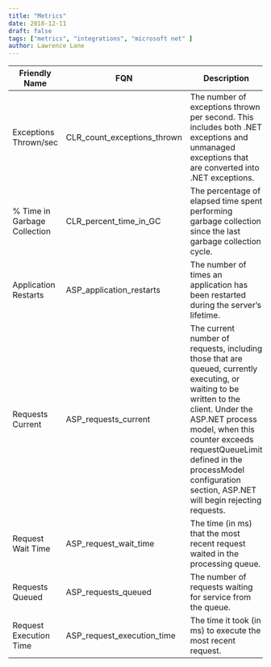 ```yaml
---
title: "Metrics"
date: 2018-12-11
draft: false
tags: ["metrics", "integrations", "microsoft net" ]
author: Lawrence Lane
---
```

| Friendly Name                | FQN                         | Description                                                                                                                                                                                                                                                                                          |
|------------------------------|-----------------------------|------------------------------------------------------------------------------------------------------------------------------------------------------------------------------------------------------------------------------------------------------------------------------------------------------|
| Exceptions Thrown/sec        | CLR_count_exceptions_thrown | The number of exceptions thrown per second. This includes both .NET exceptions and unmanaged exceptions that are converted into .NET exceptions.                                                                                                                                                     |
| % Time in Garbage Collection | CLR_percent_time_in_GC      | The percentage of elapsed time spent performing garbage collection since the last garbage collection cycle.                                                                                                                                                                                          |
| Application Restarts         | ASP_application_restarts    | The number of times an application has been restarted during the server’s lifetime.                                                                                                                                                                                                                  |
| Requests Current             | ASP_requests_current        | The current number of requests, including those that are queued, currently executing, or waiting to be written to the client. Under the ASP.NET process model, when this counter exceeds requestQueueLimit defined in the processModel configuration section, ASP.NET will begin rejecting requests. |
| Request Wait Time            | ASP_request_wait_time       | The time (in ms) that the most recent request waited in the processing queue.                                                                                                                                                                                                                        |
| Requests Queued              | ASP_requests_queued         | The number of requests waiting for service from the queue.                                                                                                                                                                                                                                           |
| Request Execution Time       | ASP_request_execution_time  | The time it took (in ms) to execute the most recent request.                                                                                                                                                                                                                                         |
